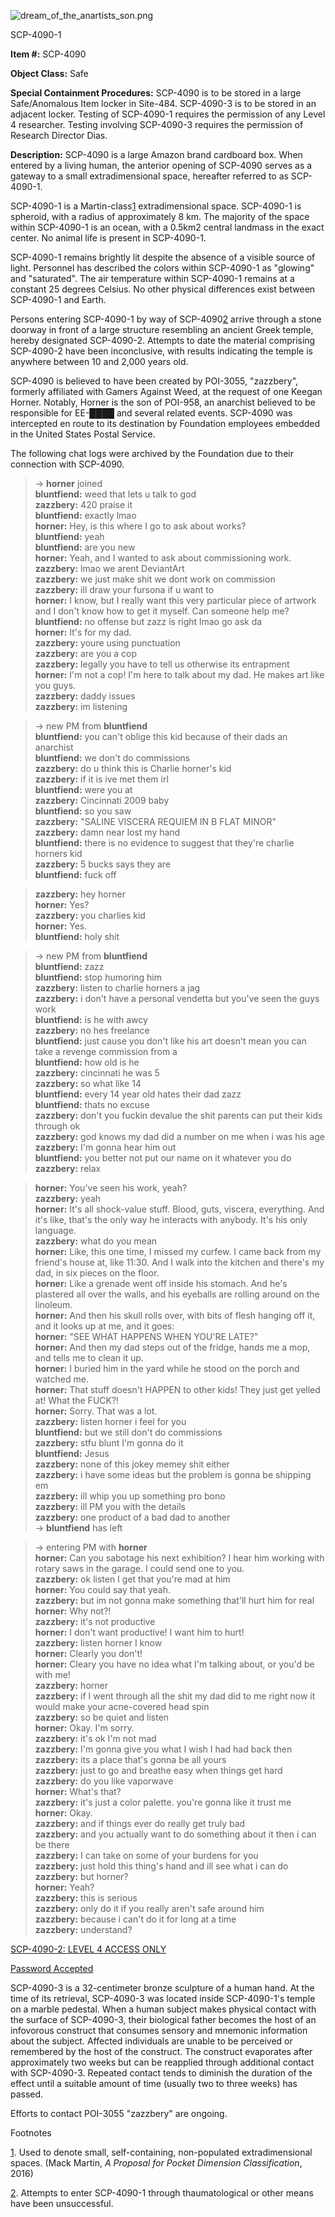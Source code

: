 ![dream_of_the_anartists_son.png](http://scp-wiki.wdfiles.com/local--files/scp-4090/dream_of_the_anartists_son.png)

SCP-4090-1

**Item #:** SCP-4090

**Object Class:** Safe

**Special Containment Procedures:** SCP-4090 is to be stored in a large Safe/Anomalous Item locker in Site-484. SCP-4090-3 is to be stored in an adjacent locker. Testing of SCP-4090-1 requires the permission of any Level 4 researcher. Testing involving SCP-4090-3 requires the permission of Research Director Dias.

**Description:** SCP-4090 is a large Amazon brand cardboard box. When entered by a living human, the anterior opening of SCP-4090 serves as a gateway to a small extradimensional space, hereafter referred to as SCP-4090-1.

SCP-4090-1 is a Martin-class[1](javascript:;) extradimensional space. SCP-4090-1 is spheroid, with a radius of approximately 8 km. The majority of the space within SCP-4090-1 is an ocean, with a 0.5km2 central landmass in the exact center. No animal life is present in SCP-4090-1.

SCP-4090-1 remains brightly lit despite the absence of a visible source of light. Personnel has described the colors within SCP-4090-1 as "glowing" and "saturated". The air temperature within SCP-4090-1 remains at a constant 25 degrees Celsius. No other physical differences exist between SCP-4090-1 and Earth.

Persons entering SCP-4090-1 by way of SCP-4090[2](javascript:;) arrive through a stone doorway in front of a large structure resembling an ancient Greek temple, hereby designated SCP-4090-2. Attempts to date the material comprising SCP-4090-2 have been inconclusive, with results indicating the temple is anywhere between 10 and 2,000 years old.

SCP-4090 is believed to have been created by POI-3055, "zazzbery", formerly affiliated with Gamers Against Weed, at the request of one Keegan Horner. Notably, Horner is the son of POI-958, an anarchist believed to be responsible for EE-████ and several related events. SCP-4090 was intercepted en route to its destination by Foundation employees embedded in the United States Postal Service.

The following chat logs were archived by the Foundation due to their connection with SCP-4090.

> \-> **horner** joined  
> **bluntfiend:** weed that lets u talk to god  
> **zazzbery:** 420 praise it  
> **bluntfiend:** exactly lmao  
> **horner:** Hey, is this where I go to ask about works?  
> **bluntfiend:** yeah  
> **bluntfiend:** are you new  
> **horner:** Yeah, and I wanted to ask about commissioning work.  
> **zazzbery:** lmao we arent DeviantArt  
> **zazzbery:** we just make shit we dont work on commission  
> **zazzbery:** ill draw your fursona if u want to  
> **horner:** I know, but I really want this very particular piece of artwork and I don't know how to get it myself. Can someone help me?  
> **bluntfiend:** no offense but zazz is right lmao go ask da  
> **horner:** It's for my dad.  
> **zazzbery:** youre using punctuation  
> **zazzbery:** are you a cop  
> **zazzbery:** legally you have to tell us otherwise its entrapment  
> **horner:** I'm not a cop! I'm here to talk about my dad. He makes art like you guys.  
> **zazzbery:** daddy issues  
> **zazzbery:** im listening

> \-> new PM from **bluntfiend**  
> **bluntfiend:** you can't oblige this kid because of their dads an anarchist  
> **bluntfiend:** we don't do commissions  
> **zazzbery:** do u think this is Charlie horner's kid  
> **zazzbery:** if it is ive met them irl  
> **bluntfiend:** were you at  
> **zazzbery:** Cincinnati 2009 baby  
> **bluntfiend:** so you saw  
> **zazzbery:** "SALINE VISCERA REQUIEM IN B FLAT MINOR"  
> **zazzbery:** damn near lost my hand  
> **bluntfiend:** there is no evidence to suggest that they're charlie horners kid  
> **zazzbery:** 5 bucks says they are  
> **bluntfiend:** fuck off

> **zazzbery:** hey horner  
> **horner:** Yes?  
> **zazzbery:** you charlies kid  
> **horner:** Yes.  
> **bluntfiend:** holy shit

> \-> new PM from **bluntfiend**  
> **bluntfiend:** zazz  
> **bluntfiend:** stop humoring him  
> **zazzbery:** listen to charlie horners a jag  
> **zazzbery:** i don't have a personal vendetta but you've seen the guys work  
> **bluntfiend:** is he with awcy  
> **zazzbery:** no hes freelance  
> **bluntfiend:** just cause you don't like his art doesn't mean you can take a revenge commission from a  
> **bluntfiend:** how old is he  
> **zazzbery:** cincinnati he was 5  
> **zazzbery:** so what like 14  
> **bluntfiend:** every 14 year old hates their dad zazz  
> **bluntfiend:** thats no excuse  
> **zazzbery:** don't you fuckin devalue the shit parents can put their kids through ok  
> **zazzbery:** god knows my dad did a number on me when i was his age  
> **zazzbery:** I'm gonna hear him out  
> **bluntfiend:** you better not put our name on it whatever you do  
> **zazzbery:** relax

> **horner:** You've seen his work, yeah?  
> **zazzbery:** yeah  
> **horner:** It's all shock-value stuff. Blood, guts, viscera, everything. And it's like, that's the only way he interacts with anybody. It's his only language.  
> **zazzbery:** what do you mean  
> **horner:** Like, this one time, I missed my curfew. I came back from my friend's house at, like 11:30. And I walk into the kitchen and there's my dad, in six pieces on the floor.  
> **horner:** Like a grenade went off inside his stomach. And he's plastered all over the walls, and his eyeballs are rolling around on the linoleum.  
> **horner:** And then his skull rolls over, with bits of flesh hanging off it, and it looks up at me, and it goes:  
> **horner:** "SEE WHAT HAPPENS WHEN YOU'RE LATE?"  
> **horner:** And then my dad steps out of the fridge, hands me a mop, and tells me to clean it up.  
> **horner:** I buried him in the yard while he stood on the porch and watched me.  
> **horner:** That stuff doesn't HAPPEN to other kids! They just get yelled at! What the FUCK?!  
> **horner:** Sorry. That was a lot.  
> **zazzbery:** listen horner i feel for you  
> **bluntfiend:** but we still don't do commissions  
> **zazzbery:** stfu blunt I'm gonna do it  
> **bluntfiend:** Jesus  
> **zazzbery:** none of this jokey memey shit either  
> **zazzbery:** i have some ideas but the problem is gonna be shipping em  
> **zazzbery:** ill whip you up something pro bono  
> **zazzbery:** ill PM you with the details  
> **zazzbery:** one product of a bad dad to another  
> \-> **bluntfiend** has left

> \-> entering PM with **horner**  
> **horner:** Can you sabotage his next exhibition? I hear him working with rotary saws in the garage. I could send one to you.  
> **zazzbery:** ok listen I get that you're mad at him  
> **horner:** You could say that yeah.  
> **zazzbery:** but im not gonna make something that'll hurt him for real  
> **horner:** Why not?!  
> **zazzbery:** it's not productive  
> **horner:** I don't want productive! I want him to hurt!  
> **zazzbery:** listen horner I know  
> **horner:** Clearly you don't!  
> **horner:** Cleary you have no idea what I'm talking about, or you'd be with me!  
> **zazzbery:** horner  
> **zazzbery:** if I went through all the shit my dad did to me right now it would make your acne-covered head spin  
> **zazzbery:** so be quiet and listen  
> **horner:** Okay. I'm sorry.  
> **zazzbery:** it's ok I'm not mad  
> **zazzbery:** I'm gonna give you what I wish I had had back then  
> **zazzbery:** its a place that's gonna be all yours  
> **zazzbery:** just to go and breathe easy when things get hard  
> **zazzbery:** do you like vaporwave  
> **horner:** What's that?  
> **zazzbery:** it's just a color palette. you're gonna like it trust me  
> **horner:** Okay.  
> **zazzbery:** and if things ever do really get truly bad  
> **zazzbery:** and you actually want to do something about it then i can be there  
> **zazzbery:** I can take on some of your burdens for you  
> **zazzbery:** just hold this thing's hand and ill see what i can do  
> **zazzbery:** but horner?  
> **horner:** Yeah?  
> **zazzbery:** this is serious  
> **zazzbery:** only do it if you really aren't safe around him  
> **zazzbery:** because i can't do it for long at a time  
> **zazzbery:** understand?

[SCP-4090-2: LEVEL 4 ACCESS ONLY](javascript:;)

[Password Accepted](javascript:;)

SCP-4090-3 is a 32-centimeter bronze sculpture of a human hand. At the time of its retrieval, SCP-4090-3 was located inside SCP-4090-1's temple on a marble pedestal. When a human subject makes physical contact with the surface of SCP-4090-3, their biological father becomes the host of an infovorous construct that consumes sensory and mnemonic information about the subject. Affected individuals are unable to be perceived or remembered by the host of the construct. The construct evaporates after approximately two weeks but can be reapplied through additional contact with SCP-4090-3. Repeated contact tends to diminish the duration of the effect until a suitable amount of time (usually two to three weeks) has passed.

Efforts to contact POI-3055 "zazzbery" are ongoing.

Footnotes

[1](javascript:;). Used to denote small, self-containing, non-populated extradimensional spaces. (Mack Martin, _A Proposal for Pocket Dimension Classification_, 2016)

[2](javascript:;). Attempts to enter SCP-4090-1 through thaumatological or other means have been unsuccessful.